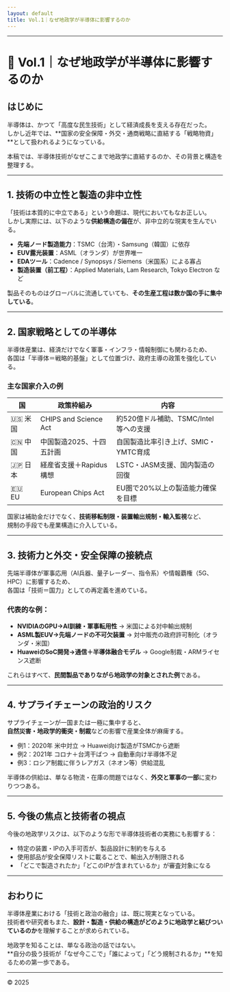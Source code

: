 ```yaml
---
layout: default
title: Vol.1｜なぜ地政学が半導体に影響するのか
---
```


---

# 📘 Vol.1｜なぜ地政学が半導体に影響するのか

## はじめに

半導体は、かつて「高度な民生技術」として経済成長を支える存在だった。  
しかし近年では、**国家の安全保障・外交・通商戦略に直結する「戦略物資」**として扱われるようになっている。

本稿では、半導体技術がなぜここまで地政学に直結するのか、その背景と構造を整理する。

---

## 1. 技術の中立性と製造の非中立性

「技術は本質的に中立である」という命題は、現代においてもなお正しい。  
しかし実際には、以下のような**供給構造の偏在**が、非中立的な現実を生んでいる。

- **先端ノード製造能力**：TSMC（台湾）・Samsung（韓国）に依存  
- **EUV露光装置**：ASML（オランダ）が世界唯一  
- **EDAツール**：Cadence / Synopsys / Siemens（米国系）による寡占  
- **製造装置（前工程）**：Applied Materials, Lam Research, Tokyo Electron など

製品そのものはグローバルに流通していても、**その生産工程は数か国の手に集中している**。

---

## 2. 国家戦略としての半導体

半導体産業は、経済だけでなく軍事・インフラ・情報制御にも関わるため、  
各国は「半導体＝戦略的基盤」として位置づけ、政府主導の政策を強化している。

### 主な国家介入の例

| 国     | 政策枠組み                  | 内容                                    |
|--------|------------------------------|-----------------------------------------|
| 🇺🇸 米国 | CHIPS and Science Act        | 約520億ドル補助、TSMC/Intel等への支援     |
| 🇨🇳 中国 | 中国製造2025、十四五計画     | 自国製造比率引き上げ、SMIC・YMTC育成     |
| 🇯🇵 日本 | 経産省支援＋Rapidus構想      | LSTC・JASM支援、国内製造の回復           |
| 🇪🇺 EU   | European Chips Act           | EU圏で20%以上の製造能力確保を目標       |

国家は補助金だけでなく、**技術移転制限・装置輸出規制・輸入監視**など、  
規制の手段でも産業構造に介入している。

---

## 3. 技術力と外交・安全保障の接続点

先端半導体が軍事応用（AI兵器、量子レーダー、指令系）や情報覇権（5G、HPC）に影響するため、  
各国は「技術＝国力」としての再定義を進めている。

### 代表的な例：

- **NVIDIAのGPU→AI訓練・軍事転用性** → 米国による対中輸出規制  
- **ASML製EUV→先端ノードの不可欠装置** → 対中販売の政府許可制化（オランダ・米国）  
- **HuaweiのSoC開発→通信＋半導体融合モデル** → Google制裁・ARMライセンス遮断

これらはすべて、**民間製品でありながら地政学の対象とされた例**である。

---

## 4. サプライチェーンの政治的リスク

サプライチェーンが一国または一極に集中すると、  
**自然災害・地政学的衝突・制裁**などの影響で産業全体が麻痺する。

- 例1：2020年 米中対立 → Huawei向け製造がTSMCから遮断  
- 例2：2021年 コロナ＋台湾干ばつ → 自動車向け半導体不足  
- 例3：ロシア制裁に伴うレアガス（ネオン等）供給混乱

半導体の供給は、単なる物流・在庫の問題ではなく、**外交と軍事の一部**に変わりつつある。

---

## 5. 今後の焦点と技術者の視点

今後の地政学リスクは、以下のような形で半導体技術者の実務にも影響する：

- 特定の装置・IPの入手可否が、製品設計に制約を与える  
- 使用部品が安全保障リストに載ることで、輸出入が制限される  
- 「どこで製造されたか」「どこのIPが含まれているか」が審査対象になる

---

## おわりに

半導体産業における「技術と政治の融合」は、既に現実となっている。  
技術者や研究者もまた、**設計・製造・供給の構造がどのように地政学と結びついているのか**を理解することが求められている。

地政学を知ることは、単なる政治の話ではない。  
**自分の扱う技術が「なぜ今ここで」「誰によって」「どう規制されるか」**を知るための第一歩である。

---

© 2025
